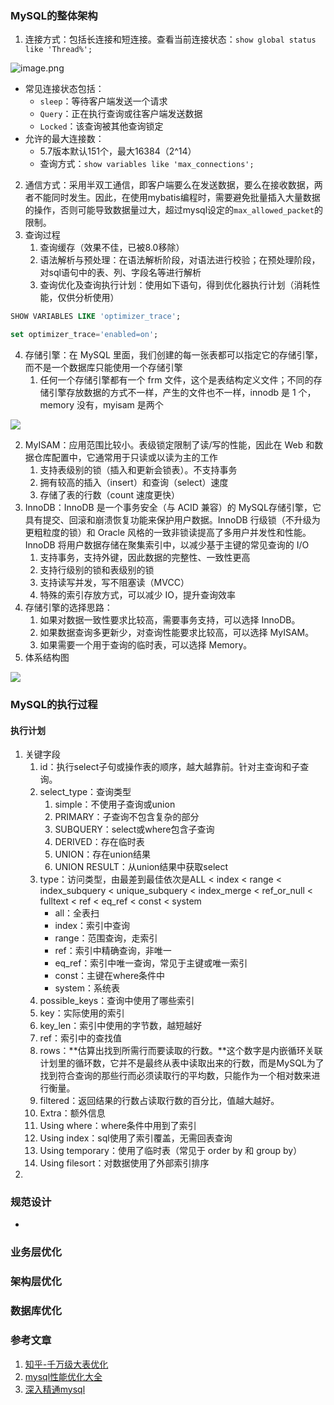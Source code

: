 ### MySQL的整体架构
1. 连接方式：包括长连接和短连接。查看当前连接状态：`show global status like 'Thread%';`

![image.png](https://cdn.nlark.com/yuque/0/2021/png/5369311/1621858493455-1792452a-caab-420d-b779-4f0a4cab1c9d.png#clientId=u80231bf5-3561-4&from=paste&height=314&id=u4faa0681&originHeight=504&originWidth=764&originalType=binary&size=37746&status=done&style=none&taskId=ud6bca676-cd7b-4ab2-b6eb-ebe4ae0ef60&width=476)

- 常见连接状态包括：
   - `sleep`：等待客户端发送一个请求
   - `Query`：正在执行查询或往客户端发送数据
   - `Locked`：该查询被其他查询锁定
- 允许的最大连接数：
   - 5.7版本默认151个，最大16384（2^14）
   - 查询方式：`show variables like 'max_connections';`
2. 通信方式：采用半双工通信，即客户端要么在发送数据，要么在接收数据，两者不能同时发生。因此，在使用mybatis编程时，需要避免批量插入大量数据的操作，否则可能导致数据量过大，超过mysql设定的`max_allowed_packet`的限制。
3. 查询过程
   1. 查询缓存（效果不佳，已被8.0移除）
   2. 语法解析与预处理：在语法解析阶段，对语法进行校验；在预处理阶段，对sql语句中的表、列、字段名等进行解析
   3. 查询优化及查询执行计划：使用如下语句，得到优化器执行计划（消耗性能，仅供分析使用）
```sql
SHOW VARIABLES LIKE 'optimizer_trace';

set optimizer_trace='enabled=on';
```

4. 存储引擎：在 MySQL 里面，我们创建的每一张表都可以指定它的存储引擎，而不是一个数据库只能使用一个存储引擎
   1. 任何一个存储引擎都有一个 frm 文件，这个是表结构定义文件；不同的存储引擎存放数据的方式不一样，产生的文件也不一样，innodb 是 1 个，memory 没有，myisam 是两个

![](https://cdn.nlark.com/yuque/0/2021/webp/5369311/1621861222129-c29e14a3-fedc-4010-bc13-6bdfc77a7d08.webp#clientId=u80231bf5-3561-4&from=paste&height=248&id=u4345ba0b&originHeight=312&originWidth=435&originalType=url&status=done&style=none&taskId=u5cf07b9f-a0bf-4374-8810-23087ba462b&width=345.5)

   2. MyISAM：应用范围比较小。表级锁定限制了读/写的性能，因此在 Web 和数据仓库配置中，它通常用于只读或以读为主的工作
      1. 支持表级别的锁（插入和更新会锁表）。不支持事务
      2. 拥有较高的插入（insert）和查询（select）速度
      3. 存储了表的行数（count 速度更快）
   3. InnoDB：InnoDB 是一个事务安全（与 ACID 兼容）的 MySQL存储引擎，它具有提交、回滚和崩溃恢复功能来保护用户数据。InnoDB 行级锁（不升级为更粗粒度的锁）和 Oracle 风格的一致非锁读提高了多用户并发性和性能。InnoDB 将用户数据存储在聚集索引中，以减少基于主键的常见查询的 I/O
      1. 支持事务，支持外键，因此数据的完整性、一致性更高
      2. 支持行级别的锁和表级别的锁
      3. 支持读写并发，写不阻塞读（MVCC）
      4. 特殊的索引存放方式，可以减少 IO，提升查询效率
   4. 存储引擎的选择思路：
      1. 如果对数据一致性要求比较高，需要事务支持，可以选择 InnoDB。
      2. 如果数据查询多更新少，对查询性能要求比较高，可以选择 MyISAM。
      3. 如果需要一个用于查询的临时表，可以选择 Memory。
5. 体系结构图

![](https://cdn.nlark.com/yuque/0/2021/jpeg/5369311/1621864750962-5299ae5d-ea5a-4d47-809d-8fab3a93cf3f.jpeg#clientId=u80231bf5-3561-4&from=paste&height=411&id=u63e17db4&originHeight=476&originWidth=720&originalType=url&status=done&style=none&taskId=u6d4f4f03-67ea-402a-8f6a-d19d89a7fa4&width=621)
### MySQL的执行过程
#### 执行计划

1. 关键字段
   1. id：执行select子句或操作表的顺序，越大越靠前。针对主查询和子查询。
   2. select_type：查询类型
      1. simple：不使用子查询或union
      2. PRIMARY：子查询不包含复杂的部分
      3. SUBQUERY：select或where包含子查询
      4. DERIVED：存在临时表
      5. UNION：存在union结果
      6. UNION RESULT：从union结果中获取select
   3. type：访问类型，由最差到最佳依次是ALL < index < range < index_subquery < unique_subquery < index_merge < ref_or_null < fulltext < ref <  eq_ref <   const  < system
      - all：全表扫
      - index：索引中查询
      - range：范围查询，走索引
      - ref：索引中精确查询，非唯一
      - eq_ref：索引中唯一查询，常见于主键或唯一索引
      - const：主键在where条件中
      - system：系统表
   4. possible_keys：查询中使用了哪些索引
   5. key：实际使用的索引
   6. key_len：索引中使用的字节数，越短越好
   7. ref：索引中的查找值
   8. rows：**估算出找到所需行而要读取的行数。**这个数字是内嵌循环关联计划里的循环数，它并不是最终从表中读取出来的行数，而是MySQL为了找到符合查询的那些行而必须读取行的平均数，只能作为一个相对数来进行衡量。
   9. filtered：返回结果的行数占读取行数的百分比，值越大越好。
   10. Extra：额外信息
      1. Using where：where条件中用到了索引
      2. Using index：sql使用了索引覆盖，无需回表查询
      3. Using temporary：使用了临时表（常见于 order by 和 group by）
      4. Using filesort：对数据使用了外部索引排序
2. 

### 规范设计

- 


### 业务层优化


### 架构层优化


### 数据库优化



### 参考文章

1. [知乎-千万级大表优化](https://www.zhihu.com/question/19719997)
2. [mysql性能优化大全](https://cloud.tencent.com/developer/article/1628581)
3. [深入精通mysql](https://mp.weixin.qq.com/s?__biz=MzI5MzE4MzYxMw==&mid=2247487458&idx=1&sn=0ae7cca5ce826f81d60d85ce74adb2e6&source=41#wechat_redirect)
